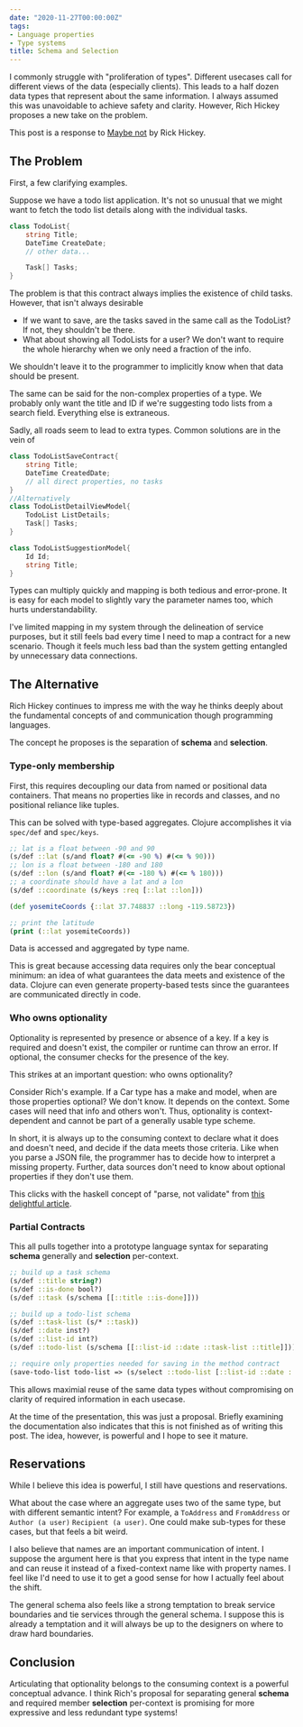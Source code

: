```yaml
---
date: "2020-11-27T00:00:00Z"
tags:
- Language properties
- Type systems
title: Schema and Selection
---
```


<!-- As programmers, we naturally see semantic equivalencies between our data types, but need different sets or representations for each scenario.  -->
<!--more-->
I commonly struggle with "proliferation of types". Different usecases call for different views of the data (especially clients). This leads to a half dozen data types that represent about the same information. I always assumed this was unavoidable to achieve safety and clarity. However, Rich Hickey proposes a new take on the problem.

This post is a response to [Maybe not](https://www.youtube.com/watch?v=YR5WdGrpoug) by Rick Hickey.

## The Problem
First, a few clarifying examples.

Suppose we have a todo list application. It's not so unusual that we might want to fetch the todo list details along with the individual tasks. 

```cs
class TodoList{
    string Title;
    DateTime CreateDate;
    // other data...

    Task[] Tasks;
}
```

The problem is that this contract always implies the existence of child tasks. However, that isn't always desirable
- If we want to save, are the tasks saved in the same call as the TodoList? If not, they shouldn't be there.
- What about showing all TodoLists for a user? We don't want to require the whole hierarchy when we only need a fraction of the info. 

We shouldn't leave it to the programmer to implicitly know when that data should be present.

The same can be said for the non-complex properties of a type. We probably only want the title and ID if we're suggesting todo lists from a search field. Everything else is extraneous.

Sadly, all roads seem to lead to extra types. Common solutions are in the vein of 
```cs
class TodoListSaveContract{
    string Title;
    DateTime CreatedDate;
    // all direct properties, no tasks
}
//Alternatively
class TodoListDetailViewModel{
    TodoList ListDetails;
    Task[] Tasks;
}

class TodoListSuggestionModel{
    Id Id;
    string Title;  
}
```

Types can multiply quickly and mapping is both tedious and error-prone. It is easy for each model to slightly vary the parameter names too, which hurts understandability.

I've limited mapping in my system through the delineation of service purposes, but it still feels bad every time I need to map a contract for a new scenario. Though it feels much less bad than the system getting entangled by unnecessary data connections.

## The Alternative

Rich Hickey continues to impress me with the way he thinks deeply about the fundamental concepts of and communication though programming languages.

The concept he proposes is the separation of **schema** and **selection**. 

### Type-only membership 
First, this requires decoupling our data from named or positional data containers. That means no properties like in records and classes, and no positional reliance like tuples.

This can be solved with type-based aggregates. Clojure accomplishes it via  `spec/def` and `spec/keys`.

```clojure
;; lat is a float between -90 and 90 
(s/def ::lat (s/and float? #(<= -90 %) #(<= % 90))) 
;; lon is a float between -180 and 180
(s/def ::lon (s/and float? #(<= -180 %) #(<= % 180)))
;; a coordinate should have a lat and a lon 
(s/def ::coordinate (s/keys :req [::lat ::lon]))

(def yosemiteCoords {::lat 37.748837 ::long -119.58723})

;; print the latitude
(print (::lat yosemiteCoords)) 
```

Data is accessed and aggregated by type name.

This is great because accessing data requires only the bear conceptual minimum: an idea of what guarantees the data meets and existence of the data. Clojure can even generate property-based tests since the guarantees are communicated directly in code.

### Who owns optionality
Optionality is represented by presence or absence of a key. If a key is required and doesn't exist, the compiler or runtime can throw an error. If optional, the consumer checks for the presence of the key.

This strikes at an important question: who owns optionality?

Consider Rich's example. If a Car type has a make and model, when are those properties optional? We don't know. It depends on the context. Some cases will need that info and others won't. Thus, optionality is context-dependent and cannot be part of a generally usable type scheme.


In short, it is always up to the consuming context to declare what it does and doesn't need, and decide if the data meets those criteria. Like when you parse a JSON file, the programmer has to decide how to interpret a missing property. Further, data sources don't need to know about optional properties if they don't use them.

This clicks with the haskell concept of "parse, not validate" from [this delightful article](
http://lexi-lambda.github.io/blog/2020/01/19/no-dynamic-type-systems-are-not-inherently-more-open/).

### Partial Contracts

This all pulls together into a prototype language syntax for separating **schema** generally and **selection** per-context.

```clojure
;; build up a task schema
(s/def ::title string?)
(s/def ::is-done bool?)
(s/def ::task (s/schema [[::title ::is-done]]))

;; build up a todo-list schema
(s/def ::task-list (s/* ::task))
(s/def ::date inst?)
(s/def ::list-id int?)
(s/def ::todo-list (s/schema [[::list-id ::date ::task-list ::title]]))

;; require only properties needed for saving in the method contract
(save-todo-list todo-list => (s/select ::todo-list [::list-id ::date ::title]))
```

This allows maximial reuse of the same data types without compromising on clarity of required information in each usecase.

At the time of the presentation, this was just a proposal. Briefly examining the documentation also indicates that this is not finished as of writing this post. The idea, however, is powerful and I hope to see it mature.

## Reservations 
While I believe this idea is powerful, I still have questions and reservations.

What about the case where an aggregate uses two of the same type, but with different semantic intent? For example, a `ToAddress` and `FromAddress` or `Author (a user)` `Recipient (a user)`. One could make sub-types for these cases, but that feels a bit weird.

I also believe that names are an important communication of intent. I suppose the argument here is that you express that intent in the type name and can reuse it instead of a fixed-context name like with property names. I feel like I'd need to use it to get a good sense for how I actually feel about the shift.

The general schema also feels like a strong temptation to break service boundaries and tie services through the general schema. I suppose this is already a temptation and it will always be up to the designers on where to draw hard boundaries.


## Conclusion
Articulating that optionality belongs to the consuming context is a powerful conceptual advance. I think Rich's proposal for separating general **schema** and required member **selection** per-context is promising for more expressive and less redundant type systems!


<!-- 
```clojure
(ns cljtest.core
  (:require [clojure.spec.alpha :as s])
  (:gen-class))

(def lat-regex #"^(\-?\d+(\.\d+)?),\s*(\-?\d+(\.\d+)?)$")
(s/def ::lat (s/or
              :lat-string (s/and string? #(re-matches lat-regex %))
              :lat-float (s/and float? #(<= -90 %) #(<= % 90))))
(def lon-regex #"^(\-?\d+(\.\d+)?),\s*(\-?\d+(\.\d+)?)$")
(s/def ::lon (s/or
              :lon-string (s/and string? #(re-matches lat-regex %))
              :lon-float (s/and float? #(<= -180 %) #(<= % 180)))
       )
(s/def ::coordinate (s/keys :req [::lat ::lon]))

(s/def ::street (s/and string? not-empty))
(s/def ::city string?)
(s/def ::state string?)
(s/def ::zip (s/or
              :zip-string string?
              :zip-int (s/and int? #(<= 10000 %) #(<= % 99999)))
       )
(s/def ::address (s/keys :req [::street ::city ::state ::zip]))

(s/def ::location (s/or ::coordinate ::address))
(s/def ::location-list (s/* ::location))

(s/def ::some-enum #{:opt1 :opt2 :opt3})


;;test with (s/verify? spec value)

(defn -main
  "I don't do a whole lot ... yet."
  [& args]
  (println "Hello, World!")
  (s/valid? ::lon 170.0)
  (s/explain ::address {::street "151 N 8th" ::city "" ::state "" ::zip 68555})
)

```
 -->